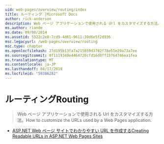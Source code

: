 ```yaml
---
uid: web-pages/overview/routing/index
title: ルーティング |Microsoft Docs
author: rick-anderson
description: Web ページ アプリケーションで使用される Url をカスタマイズする方法。
ms.author: riande
ms.date: 09/08/2014
ms.assetid: 5322c2e8-7cd9-4d61-9611-39d6e5f2d936
msc.legacyurl: /web-pages/overview/routing
msc.type: chapter
ms.openlocfilehash: 27d195b13fa7a215859d3782f78e51e29a73a7ee
ms.sourcegitcommit: 0f1119340e4464720cfd16d0ff15764746ea1fea
ms.translationtype: MT
ms.contentlocale: ja-JP
ms.lasthandoff: 04/17/2019
ms.locfileid: "59386282"
---
```

# <a name="routing"></a><span data-ttu-id="16d8f-103">ルーティング</span><span class="sxs-lookup"><span data-stu-id="16d8f-103">Routing</span></span>

> <span data-ttu-id="16d8f-104">Web ページ アプリケーションで使用される Url をカスタマイズする方法。</span><span class="sxs-lookup"><span data-stu-id="16d8f-104">How to customize the URLs used by a Web Pages application.</span></span>


- [<span data-ttu-id="16d8f-105">ASP.NET Web ページ サイトでわかりやすい URL を作成する</span><span class="sxs-lookup"><span data-stu-id="16d8f-105">Creating Readable URLs in ASP.NET Web Pages Sites</span></span>](creating-readable-urls-in-aspnet-web-pages-sites.md)
